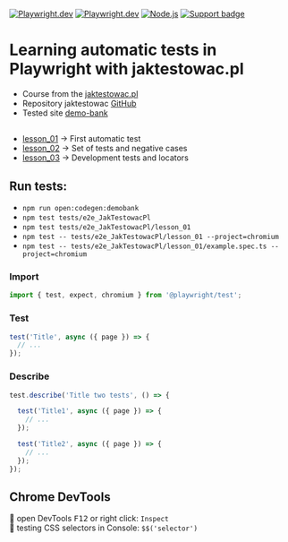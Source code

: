 [![Playwright.dev](https://img.shields.io/badge/Documentation-Playwright-45ba4b.svg?logo=playwright)](https://playwright.dev/docs/intro)
[![Playwright.dev](https://img.shields.io/badge/API%20reference-Playwright-D0422C.svg)](https://playwright.dev/docs/api/class-playwright)
[![Node.js](https://img.shields.io/badge/download-Node.js-026e00.svg?logo=node.js)](https://nodejs.org/)
[![Support badge](https://img.shields.io/badge/stackoverflow-Playwright-45ba4b.svg?logo=stackoverflow)](https://stackoverflow.com/questions/tagged/playwright) 

# Learning automatic tests in Playwright with jaktestowac.pl

- Course from the [jaktestowac.pl](https://jaktestowac.pl/course/playwright-wprowadzenie/)  
- Repository jaktestowac [GitHub](https://github.com/jaktestowac/playwright_automatyzacja_wprowadzenie)  
- Tested site [demo-bank](https://demo-bank.vercel.app/)  

##
- [lesson_01](https://github.com/AdamCegGrid/Playwright-web-automation-testing/tree/main/tests/e2e_JakTestowacPl/lesson_01) -> First automatic test
- [lesson_02](https://github.com/AdamCegGrid/Playwright-web-automation-testing/tree/main/tests/e2e_JakTestowacPl/lesson_02) -> Set of tests and negative cases
- [lesson_03](https://github.com/AdamCegGrid/Playwright-web-automation-testing/tree/main/tests/e2e_JakTestowacPl/lesson_03) -> Development tests and locators

## Run tests:
- `npm run open:codegen:demobank`
- `npm test tests/e2e_JakTestowacPl`
- `npm test tests/e2e_JakTestowacPl/lesson_01`
- `npm test -- tests/e2e_JakTestowacPl/lesson_01 --project=chromium`
- `npm test -- tests/e2e_JakTestowacPl/lesson_01/example.spec.ts --project=chromium`

###  Import  
```TypeScript
import { test, expect, chromium } from '@playwright/test';
```
### Test  
```TypeScript
test('Title', async ({ page }) => {
  // ...
});
```
### Describe  
```TypeScript
test.describe('Title two tests', () => {

  test('Title1', async ({ page }) => {
    // ...
  });

  test('Title2', async ({ page }) => {
    // ...
  });
});
```

## Chrome DevTools

:small_orange_diamond:  open DevTools <kbd>F12</kbd> or right click: `Inspect`  
:small_orange_diamond:  testing CSS selectors in Console: `$$('selector')`  
